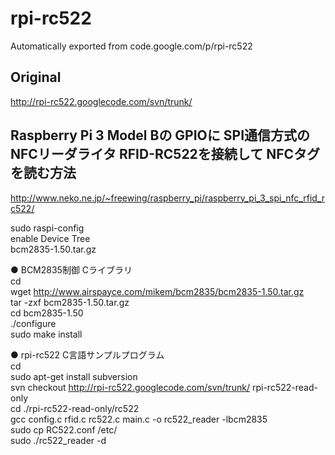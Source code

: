 # rpi-rc522
Automatically exported from code.google.com/p/rpi-rc522

## Original  
http://rpi-rc522.googlecode.com/svn/trunk/  

## Raspberry Pi 3 Model Bの GPIOに SPI通信方式の NFCリーダライタ RFID-RC522を接続して NFCタグを読む方法

http://www.neko.ne.jp/~freewing/raspberry_pi/raspberry_pi_3_spi_nfc_rfid_rc522/  


sudo raspi-config  
enable Device Tree  
bcm2835-1.50.tar.gz  

● BCM2835制御 Cライブラリ  
cd  
wget http://www.airspayce.com/mikem/bcm2835/bcm2835-1.50.tar.gz  
tar -zxf bcm2835-1.50.tar.gz  
cd bcm2835-1.50  
./configure  
sudo make install  
  
● rpi-rc522 C言語サンプルプログラム  
cd  
sudo apt-get install subversion  
svn checkout http://rpi-rc522.googlecode.com/svn/trunk/ rpi-rc522-read-only  
cd ./rpi-rc522-read-only/rc522  
gcc config.c rfid.c rc522.c main.c -o rc522_reader -lbcm2835  
sudo cp RC522.conf /etc/  
sudo ./rc522_reader -d  

